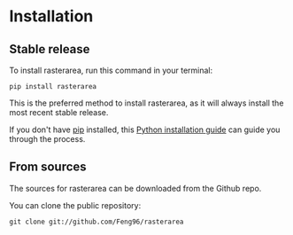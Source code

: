 # Installation

## Stable release

To install rasterarea, run this command in your terminal:

```
pip install rasterarea
```

This is the preferred method to install rasterarea, as it will always install the most recent stable release.

If you don't have [pip](https://pip.pypa.io) installed, this [Python installation guide](http://docs.python-guide.org/en/latest/starting/installation/) can guide you through the process.

## From sources

The sources for rasterarea can be downloaded from the Github repo.

You can clone the public repository:

```
git clone git://github.com/Feng96/rasterarea
```
